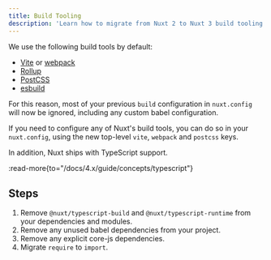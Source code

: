 ```yaml
---
title: Build Tooling
description: 'Learn how to migrate from Nuxt 2 to Nuxt 3 build tooling.'
---
```


We use the following build tools by default:

- [Vite](https://vite.dev) or [webpack](https://webpack.js.org)
- [Rollup](https://rollupjs.org)
- [PostCSS](https://postcss.org)
- [esbuild](https://esbuild.github.io)

For this reason, most of your previous `build` configuration in `nuxt.config` will now be ignored, including any custom babel configuration.

If you need to configure any of Nuxt's build tools, you can do so in your `nuxt.config`, using the new top-level `vite`, `webpack` and `postcss` keys.

In addition, Nuxt ships with TypeScript support.

:read-more{to="/docs/4.x/guide/concepts/typescript"}

## Steps

1. Remove `@nuxt/typescript-build` and `@nuxt/typescript-runtime` from your dependencies and modules.
2. Remove any unused babel dependencies from your project.
3. Remove any explicit core-js dependencies.
4. Migrate `require` to `import`.

<!-- TODO: Enabling webpack builder -->
